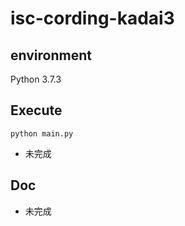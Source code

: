# isc-cording-kadai3

## environment
Python 3.7.3 

## Execute
`python main.py`  
- 未完成 

## Doc
- 未完成 
